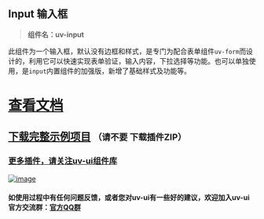 ## Input 输入框

> **组件名：uv-input**

此组件为一个输入框，默认没有边框和样式，是专门为配合表单组件`uv-form`而设计的，利用它可以快速实现表单验证，输入内容，下拉选择等功能。也可以单独使用，是`input`内置组件的加强版，新增了基础样式及功能等。

# <a href="https://www.uvui.cn/components/input.html" target="_blank">查看文档</a>

## [下载完整示例项目](https://ext.dcloud.net.cn/plugin?name=uv-ui) <small>（请不要 下载插件ZIP）</small>

### [更多插件，请关注uv-ui组件库](https://ext.dcloud.net.cn/plugin?name=uv-ui)

<a href="https://ext.dcloud.net.cn/plugin?name=uv-ui" target="_blank">

![image](https://mp-a667b617-c5f1-4a2d-9a54-683a67cff588.cdn.bspapp.com/uv-ui/banner.png)

</a>

#### 如使用过程中有任何问题反馈，或者您对uv-ui有一些好的建议，欢迎加入uv-ui官方交流群：<a href="https://www.uvui.cn/components/addQQGroup.html" target="_blank">官方QQ群</a>
